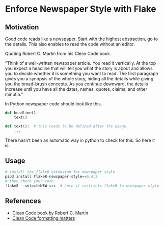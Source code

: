 # Enforce Newspaper Style with Flake

## Motivation

Good code reads like a newspaper. Start with the highest abstraction, go to the details.
This also enables to read the code without an editor.

Quoting Robert C. Martin from his Clean Code book.

“Think of a well-written newspaper article. You read it vertically. At the top you expect a headline that will tell you what the story is about and allows you to decide whether it is something you want to read. The first paragraph gives you a synopsis of the whole story, hiding all the details while giving you the broad-brush concepts. As you continue downward, the details increase until you have all the dates, names, quotes, claims, and other minutia.”

In Python newspaper code should look like this.

```py
def headline():
    text()

def text():  # this needs to be defined after the usage.
    ...
```

There hasn't been an automatic way in python to check for this. So here it is.

## Usage

```py
# install the flake8 extension for newspaper style
pip3 install flake8-newspaper-style==0.4.2
# then check your code
flake8 --select=NEW src  # here it restricts flake8 to newspaper style issues
```

## References

 - Clean Code book by Robert C. Martin
 - [Clean Code formatting matters](https://www.codingblocks.net/podcast/clean-code-formatting-matters/)
